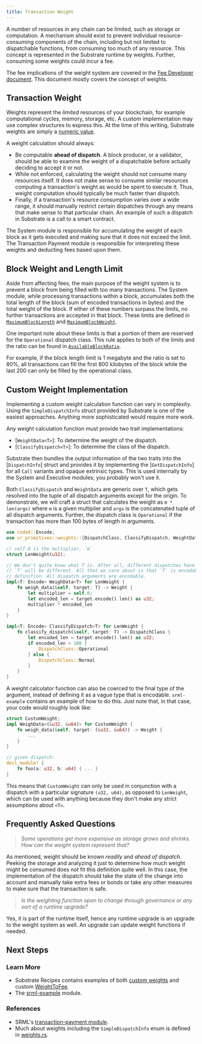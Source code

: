 ```yaml
---
title: Transaction Weight
---
```


A number of resources in any chain can be limited, such as storage or computation. A mechanism 
should exist to prevent individual resource-consuming components of the chain, including but not 
limited to dispatchable functions, from consuming too much of any resource. This concept is 
represented in the Substrate runtime by weights. Further, consuming some weights could incur a fee.

The fee implications of the weight system are covered in the 
[Fee Developer document](development/module/fees.md). This document mostly covers the concept of 
weights.

## Transaction Weight

Weights represent the _limited_ resources of your blockchain, for example computational cycles, 
memory, storage, etc. A custom implementation may use complex structures to express this. At the 
time of this writing, Substrate weights are simply a 
[numeric value](/rustdocs/master/sr_primitives/weights/type.Weight.html).

A weight calculation should always:

- Be computable __ahead of dispatch__. A block producer, or a validator, should be able to examine
  the weight of a dispatchable before actually deciding to accept it or not.
- While not enforced, calculating the weight should not consume many resources itself. It does not
  make sense to consume similar resources computing a transaction's weight as would be spent to
  execute it. Thus, weight computation should typically be much faster than dispatch.
- Finally, if a transaction's resource consumption varies over a wide range, it should manually
  restrict certain dispatches through any means that make sense to that particular chain. An 
  example of such a dispatch in Substrate is a call to a smart contract.
  <!--TODO: add example from recipes when ready.-->

The System module is responsible for accumulating the weight of each block as it gets executed and
making sure that it does not exceed the limit. The Transaction Payment module is responsible for
interpreting these weights and deducting fees based upon them.

## Block Weight and Length Limit

Aside from affecting fees, the main purpose of the weight system is to prevent a block from being 
filled with too many transactions. The System module, while processing transactions within a block,
accumulates both the total length of the block (sum of encoded transactions in bytes) and the total 
weight of the block. If either of these numbers surpass the limits, no further transactions are 
accepted in that block. These limits are defined in
[`MaximumBlockLength`](/rustdocs/master/srml_system/trait.Trait.html#associatedtype.MaximumBlockLength)
and
[`MaximumBlockWeight`](/rustdocs/master/srml_system/trait.Trait.html#associatedtype.MaximumBlockLength).

One important note about these limits is that a portion of them are reserved for the `Operational`
dispatch class. This rule applies to both of the limits and the ratio can be found in
[`AvailableBlockRatio`](/rustdocs/master/srml_system/trait.Trait.html#associatedtype.AvailableBlockRatio).

For example, if the block length limit is 1 megabyte and the ratio is set to 80%, all
transactions can fill the first 800 kilobytes of the block while the last 200 can only be filled by
the operational class.

## Custom Weight Implementation

Implementing a custom weight calculation function can vary in complexity. Using the 
`SimpleDispatchInfo` struct provided by Substrate is one of the easiest approaches. Anything more 
sophisticated would require more work.

Any weight calculation function must provide two trait implementations:

  - [`WeightData<T>`]: To determine the weight of the dispatch.
  - [`ClassifyDispatch<T>`]: To determine the class of the dispatch.

Substrate then bundles the output information of the two traits into the [`DispatchInfo`] struct and
provides it by implementing the [`GetDispatchInfo`] for all `Call` variants and opaque extrinsic
types. This is used internally by the System and Executive modules; you probably won't use it.

Both `ClassifyDispatch` and `WeightData` are generic over `T`, which gets resolved into the tuple of
all dispatch arguments except for the origin. To demonstrate, we will craft a struct that calculates
the weight as `m * len(args)` where `m` is a given multiplier and `args` is the concatenated tuple
of all dispatch arguments. Further, the dispatch class is `Operational` if the transaction has more 
than 100 bytes of length in arguments.

```rust
use coded::Encode;
use sr_primitives::weights::{DispatchClass, ClassifyDispatch, WeightData}

// self.0 is the multiplier, `m`
struct LenWeight(u32);

// We don't quite know what T is. After all, different dispatches have different arguments, hence
// `T` will be different. All that we care about is that `T` is encodable. That is always true by
// definition. All dispatch arguments are encodable.
impl<T: Encode> WeighData<T> for LenWeight {
    fn weigh_data(&self, target: T) -> Weight {
        let multiplier = self.0;
        let encoded_len = target.encode().len() as u32;
        multiplier * encoded_len
    }
}

impl<T: Encode> ClassifyDispatch<T> for LenWeight {
    fn classify_dispatch(&self, target: T) -> DispatchClass {
        let encoded_len = target.encode().len() as u32;
        if encoded_len > 100 {
            DispatchClass::Operational
        } else {
            DispatchClass::Normal
        }
    }
}
```

A weight calculator function can also be coerced to the final type of the argument, instead of 
defining it as a vague type that is encodable. `srml-example` contains an example of how to do 
this. Just note that, in that case, your code would roughly look like:

```rust
struct CustomWeight;
impl WeighData<(&u32, &u64)> for CustomWeight {
    fn weigh_data(&self, target: (&u32, &u64)) -> Weight {
        ...
    }
}

// given dispatch:
decl_module! {
    fn foo(a: u32, b: u64) { ... }
}
```

This means that `CustomWeight` can only be used in conjunction with a dispatch with a particular
signature `(u32, u64)`, as opposed to `LenWeight`, which can be used with anything because they 
don't make any strict assumptions about `<T>`.

## Frequently Asked Questions

> _Some operations get more expensive as storage grows and shrinks. How can the weight system
> represent that?_

As mentioned, weight should be known _readily_ and _ahead of dispatch_. Peeking the storage and
analyzing it just to determine how much weight might be consumed does not fit this definition quite
well. In this case, the implementation of the dispatch should take the state of the change into
account and manually take extra fees or bonds or take any other measures to make sure that the
transaction is safe.

> _Is the weighting function open to change through governance or any sort of a runtime upgrade?_

Yes, it is part of the runtime itself, hence any runtime upgrade is an upgrade to the weight system 
as well. An upgrade can update weight functions if needed.

## Next Steps

### Learn More

- Substrate Recipes contains examples of both [custom weights](https://github.com/substrate-developer-hub/recipes/tree/master/kitchen/modules/weights) and custom [WeightToFee](https://github.com/substrate-developer-hub/recipes/tree/master/kitchen/runtimes/weight-fee-runtime).
- The [srml-example](https://github.com/paritytech/substrate/blob/master/srml/example/src/lib.rs) module.

### References

- SRML's [transaction-payment module](https://github.com/paritytech/substrate/blob/master/srml/transaction-payment/src/lib.rs).
- Much about weights including the `SimpleDispatchInfo` enum is defined in [weights.rs](https://github.com/paritytech/substrate/blob/master/core/sr-primitives/src/weights.rs).
